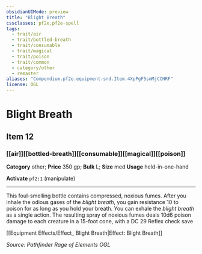 ```yaml
---
obsidianUIMode: preview
title: "Blight Breath"
cssclasses: pf2e,pf2e-spell
tags:
  - trait/air
  - trait/bottled-breath
  - trait/consumable
  - trait/magical
  - trait/poison
  - trait/common
  - category/other
  - remaster
aliases: "Compendium.pf2e.equipment-srd.Item.4XpPgF5smMjCCHRF"
license: OGL
---
```

# Blight Breath
## Item 12
### [[air]][[bottled-breath]][[consumable]][[magical]][[poison]]

**Category** other; 
**Price** 350 gp; 
**Bulk** L; **Size** med
**Usage** held-in-one-hand

**Activate** `pf2:1` (manipulate)

* * *

This foul-smelling bottle contains compressed, noxious fumes. After you inhale the odious gases of the _blight breath_, you gain resistance 10 to poison for as long as you hold your breath. You can exhale the _blight breath_ as a single action. The resulting spray of noxious fumes deals 10d6 poison damage to each creature in a 15-foot cone, with a DC 29 Reflex check save

[[Equipment Effects/Effect_ Blight Breath|Effect: Blight Breath]]

*Source: Pathfinder Rage of Elements*
*OGL*